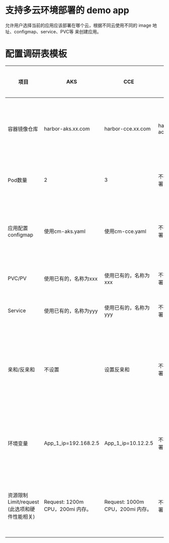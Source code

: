 # 支持多云环境部署的 demo app

允许用户选择当前的应用应该部署在哪个云，根据不同云使用不同的 image 地址、configmap、service、PVC等 来创建应用。



# 配置调研表模板

| 项目                                            | AKS                              | CCE                              | ACE               | 对应Charts表单设计                                          |
| ----------------------------------------------- | -------------------------------- | -------------------------------- | ----------------- | ----------------------------------------------------------- |
| 容器镜像仓库                                    | harbor-aks.xx.com                | harbor-cce.xx.com                | harbor-ace.xx.com | 自动根据选择的云使用不同镜像仓库，表单不暴露                |
| Pod数量                                         | 2                                | 3                                | 不在此云部署      | 在表单中暴露，并指定默认值                                  |
| 应用配置configmap                               | 使用cm-aks.yaml                  | 使用cm-cce.yaml                  | 不在此云部署      | 自动根据选择的云使用不同镜像仓库，表单不暴露                |
| PVC/PV                                          | 使用已有的，名称为xxx            | 使用已有的，名称为xxx            | 不在此云部署      | 不进行配置，只调用已有的                                    |
| Service                                         | 使用已有的，名称为yyy            | 使用已有的，名称为yyy            | 不在此云部署      | 不进行配置，只调用已有的                                    |
| 亲和/反亲和                                     | 不设置                           | 设置反亲和                       | 不在此云部署      | 自动根据选择的云使用确定是否设置亲和/反亲和策略，表单不暴露 |
| 环境变量                                        | App_1_ip=192.168.2.5             | App_1_ip=10.12.2.5               | 不在此云部署      | 自动根据选择的云使用不同镜像仓库，表单不暴露                |
| 资源限制  Limit/request  (此选项和硬件性能相关) | Request: 1200m CPU，200mi 内存。 | Request: 1000m CPU，200mi 内存。 | 不在此云部署      | 自动根据选择的云使用不同镜像仓库，表单不暴露                |

